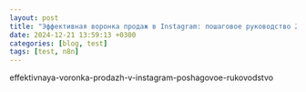 ```yaml
---
layout: post
title: "Эффективная воронка продаж в Instagram: пошаговое руководство 2024"
date: 2024-12-21 13:59:13 +0300
categories: [blog, test]
tags: [test, n8n]
---
```


<Title>Эффективная воронка продаж в Instagram: пошаговое руководство 2024</Title>
<Slug>effektivnaya-voronka-prodazh-v-instagram-poshagovoe-rukovodstvo</Slug>
